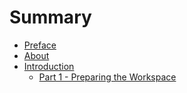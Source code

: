 # Summary

* [Preface](readme.md)
* [About](about.md)
* [Introduction](introduction.md)
  * [Part 1 - Preparing the Workspace](part-1-preparing-the-workspace.md)



